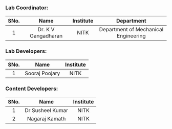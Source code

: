 <!-- Remove all lines above this line before making changes to the file -->

### Lab Coordinator:

| SNo. |        Name         | Institute |              Department              |
| :--: | :-----------------: | :-------: | :----------------------------------: |
|  1   | Dr. K V Gangadharan |   NITK    | Department of Mechanical Engineering |

### Lab Developers:

| SNo. |      Name      | Institute |
| :--: | :------------: | :-------: |
|  1   | Sooraj Poojary |   NITK    |

### Content Developers:

| SNo. |       Name       | Institute |
| :--: | :--------------: | :-------: |
|  1   | Dr Susheel Kumar |   NITK    |
|  2   |  Nagaraj Kamath  |   NITK    |
